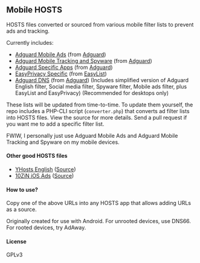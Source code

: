 ## Mobile HOSTS

HOSTS files converted or sourced from various mobile filter lists to prevent ads and tracking.

Currently includes:
- [Adguard Mobile Ads](https://raw.githubusercontent.com/r-a-y/mobile-hosts/master/AdguardMobileAds.txt) (from [Adguard](https://github.com/AdguardTeam/AdguardFilters/blob/master/MobileFilter/sections/adservers.txt))
- [Adguard Mobile Tracking and Spyware](https://raw.githubusercontent.com/r-a-y/mobile-hosts/master/AdguardMobileSpyware.txt) (from [Adguard](https://github.com/AdguardTeam/AdguardFilters/blob/master/MobileFilter/sections/spyware.txt))
- [Adguard Specific Apps](https://raw.githubusercontent.com/r-a-y/mobile-hosts/master/AdguardApps.txt) (from [Adguard](https://github.com/AdguardTeam/AdguardFilters/blob/master/MobileFilter/sections/specific_app.txt))
- [EasyPrivacy Specific](https://raw.githubusercontent.com/r-a-y/mobile-hosts/master/EasyPrivacySpecific.txt) (from [EasyList](https://github.com/easylist/easylist/blob/master/easyprivacy/easyprivacy_specific.txt))
- [Adguard DNS](https://raw.githubusercontent.com/r-a-y/mobile-hosts/master/AdguardDNS.txt) (from [Adguard](https://filters.adtidy.org/extension/chromium/filters/15.txt)) (Includes simplified version of Adguard English filter, Social media filter, Spyware filter, Mobile ads filter, plus EasyList and EasyPrivacy) (Recommended for desktops only)

These lists will be updated from time-to-time.  To update them yourself, the repo includes a PHP-CLI script (`converter.php`) that converts ad filter lists into HOSTS files.  View the source for more details.  Send a pull request if you want me to add a specific filter list.

FWIW, I personally just use Adguard Mobile Ads and Adguard Mobile Tracking and Spyware on my mobile devices.

#### Other good HOSTS files
- [YHosts English](https://raw.githubusercontent.com/vokins/yhosts/master/data/union/en.txt) ([Source](https://github.com/vokins/yhosts/blob/master/data/union/en.txt))
- [10ZiN iOS Ads](https://raw.githubusercontent.com/10ZiN/10ZiN.github.io/master/downloads/iOSAds.txt) ([Source](https://github.com/10ZiN/10ZiN.github.io/blob/master/downloads/iOSAds.txt))

#### How to use?

Copy one of the above URLs into any HOSTS app that allows adding URLs as a source.

Originally created for use with Android.  For unrooted devices, use DNS66.  For rooted devices, try AdAway.


#### License

GPLv3